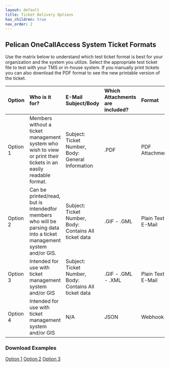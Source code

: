 ```yaml
---
layout: default
title: Ticket Delivery Options
has_children: true
nav_order: 2
---
```


## Pelican OneCallAccess System Ticket Formats
Use the matrix below to understand which test ticket format is best for your organization and the system you utilize. Select the appropriate test ticket file to test with your TMS or in-house system. If you manually print tickets you can also download the PDF format to see the new printable version of the ticket.


| Option       | Who is it for?    | E-Mail Subject/Body| Which Attachments are included? | Format |
|:-------------|:------------------|:------|:----|:----|
| Option 1     | Members without a ticket management system who wish to view or print their tickets in an easily readable format. | Subject: Ticket Number, Body: General Information  |.PDF|PDF Attachment|
| Option 2     | Can be printed/read, but is intendedfor members who will be parsing data into a ticket management system and/or GIS.	   | Subject: Ticket Number, Body: Contains All ticket data  |.GIF - .GML|Plain Text E-Mail|
| Option 3     | Intended for use with ticket management system and/or GIS	| Subject: Ticket Number, Body: Contains All ticket data  	|.GIF - .GML - .XML|Plain Text E-Mail|
| Option 4     | Intended for use with ticket management system and/or GIS  | N/A  | JSON | Webhook|
### Download Examples
<a href="https://usanorth811.org/images/Option-1.zip" class="btn mr-4">Option 1</a> <a href="https://usanorth811.org/images/Option-2.zip" class="btn mr-4">Option 2</a> <a href="https://usanorth811.org/images/Option-3.zip" class="btn mr-4">Option 3</a>
